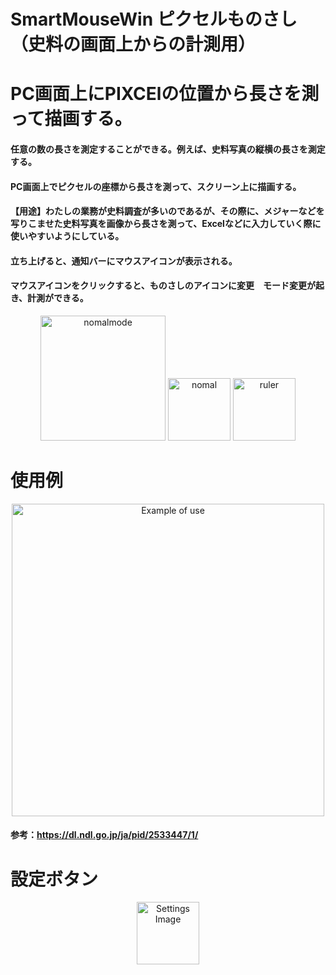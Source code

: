 # SmartMouseWin ピクセルものさし（史料の画面上からの計測用）
# PC画面上にPIXCElの位置から長さを測って描画する。
#### 任意の数の長さを測定することができる。例えば、史料写真の縦横の長さを測定する。
#### PC画面上でピクセルの座標から長さを測って、スクリーン上に描画する。
#### 【用途】わたしの業務が史料調査が多いのであるが、その際に、メジャーなどを写りこませた史料写真を画像から長さを測って、Excelなどに入力していく際に使いやすいようにしている。
#### 立ち上げると、通知バーにマウスアイコンが表示される。
#### マウスアイコンをクリックすると、ものさしのアイコンに変更　モード変更が起き、計測ができる。
<p align="center">
  <img src="https://user-images.githubusercontent.com/67472410/211834469-1c260a76-ba88-479d-bfe8-6d29885e13dc.png" alt="nomalmode" width="200px">
  <img src="https://user-images.githubusercontent.com/67472410/211838345-abcee6dc-6f3e-4633-a2cc-7775cf8ee22e.png" alt="nomal" width="100px">
  <img src="https://user-images.githubusercontent.com/67472410/211838358-21a78479-a010-4d21-ba0c-95c227c0588e.png" alt="ruler" width="100px">
</p>

# 使用例
<p align="center">
  <img src="https://user-images.githubusercontent.com/67472410/211837355-dfafade2-08b4-48be-b7fa-fc09b5864532.png" alt="Example of use" width="500px">  
</p>

#### 参考：https://dl.ndl.go.jp/ja/pid/2533447/1/

# 設定ボタン

<p align="center">
  <img src="https://user-images.githubusercontent.com/67472410/211838387-f0f24789-b80a-4822-80bb-a6c5f774fe49.png" alt="Settings Image" width="100px">  
</p>

